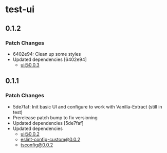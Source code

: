 # test-ui

## 0.1.2

### Patch Changes

- 6402e94: Clean up some styles
- Updated dependencies [6402e94]
  - ui@0.0.3

## 0.1.1

### Patch Changes

- 5de7faf: Init basic UI and configure to work with Vanilla-Extract (still in test)
- Prerelease patch bump to fix versioning
- Updated dependencies [5de7faf]
- Updated dependencies
  - ui@0.0.2
  - eslint-config-custom@0.0.2
  - tsconfig@0.0.2
